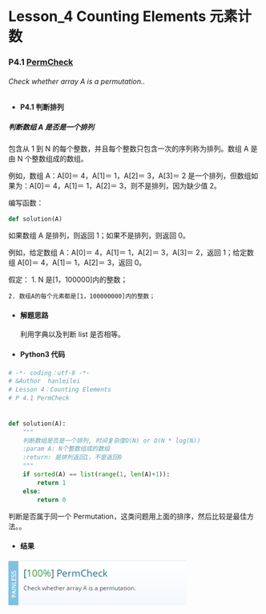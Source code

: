 # Lesson_4 Counting Elements 元素计数

### P4.1 [PermCheck](https://app.codility.com/programmers/lessons/4-counting_elements/perm_check/)

###### Check whether array A is a permutation..

- #### P4.1 判断排列

##### 判断数组 A 是否是一个排列

包含从 1 到 N 的每个整数，并且每个整数只包含一次的序列称为排列。数组 A 是由 N 个整数组成的数组。

例如，数组 A：A[0]＝ 4，A[1]＝ 1，A[2]＝ 3，A[3]＝ 2 是一个排列，但数组如果为：A[0]＝ 4，A[1]＝ 1，A[2]＝ 3，则不是排列，因为缺少值 2。

编写函数：

```python
def solution(A)
```

如果数组 A 是排列，则返回 1；如果不是排列，则返回 0。

例如，给定数组 A：A[0]＝ 4，A[1]＝ 1，A[2]＝ 3，A[3]＝ 2，返回 1；给定数组 A[0]＝ 4，A[1]＝ 1，A[2]＝ 3，返回 0。

假定： 1. N 是[1，100000]内的整数；

    2. 数组A的每个元素都是[1，100000000]内的整数；

- #### 解题思路

  利用字典以及判断 list 是否相等。

- #### Python3 代码

```python
# -*- coding：utf-8 -*-
# &Author  hanleilei
# Lesson 4：Counting Elements
# P 4.1 PermCheck


def solution(A):
    """
    判断数组是否是一个排列, 时间复杂度O(N) or O(N * log(N))
    :param A: N个整数组成的数组
    :return: 是排列返回1，不是返回0
    """
    if sorted(A) == list(range(1, len(A)+1)):
        return 1
    else:
        return 0

```

判断是否属于同一个 Permutation，这类问题用上面的排序，然后比较是最佳方法。。

- #### 结果

![image](https://github.com/hanleilei/codility_lession/blob/master/L4_Counting%20Elements/4.1.png)
